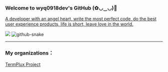 ### Welcome to wyq0918dev's GitHub (✿◡‿◡)👋

[A developer with an angel heart, write the most perfect code, do the best user experience products, life is short, leave love in the world.](https://github.com/wyq0918dev/wyq0918dev/blob/main/README.md)

<img src="https://github-readme-stats.vercel.app/api?username=wyq0918dev&count_private=true&show_icons=true">

<picture>
  <source media="(prefers-color-scheme: dark)" srcset="https://raw.githubusercontent.com/wyq0918dev/wyq0918dev/output/github-snake-dark.svg" />
  <source media="(prefers-color-scheme: light)" srcset="https://raw.githubusercontent.com/wyq0918dev/wyq0918dev/output/github-snake.svg" />
  <img alt="github-snake" src="https://raw.githubusercontent.com/wyq0918dev/wyq0918dev/output/github-snake.svg" />
</picture>

---
### My organizations：  
[TermPlux Project](https://github.com/TermPlux)  
